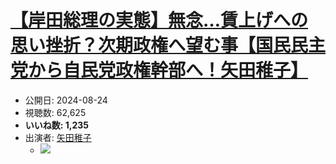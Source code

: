 # [【岸田総理の実態】無念…賃上げへの思い挫折？次期政権へ望む事【国民民主党から自民党政権幹部へ！矢田稚子】](https://www.youtube.com/watch?v=OZ8Y5h0Ao44)
-   公開日: 2024-08-24
-   視聴数: 62,625
-   **いいね数: 1,235**
-   出演者: [矢田稚子](/rehacq_fan/people/矢田稚子 "wikilink")
    - [![](https://img.youtube.com/vi/OZ8Y5h0Ao44/hqdefault.jpg)](https://www.youtube.com/watch?v=OZ8Y5h0Ao44)
